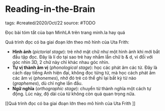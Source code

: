 # Reading-in-the-Brain

tags: #created/2020/Oct/22
source: #TODO

Đọc bài tóm tắt của bạn MinhLA trên trang minh.la hay quá

Quá trình đọc có ba giai đoạn lớn theo mô hình của Uta Frith:

- **Hình ảnh** (*pictorial stage*): trẻ nhớ mặt chữ như
một hình ảnh khi mới bắt đầu tập đọc. Đây là lí do tại sao trẻ hay nhầm lẫn chữ
b & d, vì đối với góc nhìn 3D, 2 chữ này chỉ khác nhau góc nhìn.
- **Tự vị thành âm vị** (*phonological stage*): học các
phát âm các từ. Đây là cách dạy tiếng Anh hiện đại, không đọc từng từ, mà học
cách phát âm các âm vị (*phonemes*), nhờ đó trẻ có thể ghi lại bất kỳ từ
nào (*graphemes*), dù chỉ nghe lần đầu.
- **Ngữ nghĩa** (*orthographic stage*): chuyển từ thành
nghĩa một cách tự động. Lúc này, độ dài của từ không còn quá quan trọng nữa.

[[Quá trình đọc có ba giai đoạn lớn theo mô hình của Uta Frith ]]